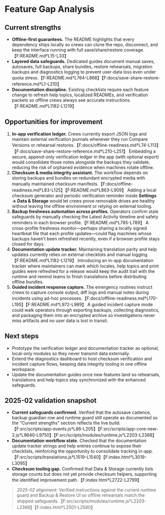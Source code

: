 # Feature Gap Analysis

## Current strengths
- **Offline-first guarantees.** The README highlights that every dependency ships locally so crews can clone the repo, disconnect, and keep the interface running with full save/share/restore coverage.【F:README.md†L15-L33】
- **Layered data safeguards.** Dedicated guides document manual saves, autosaves, full backups, share bundles, restore rehearsals, migration backups and diagnostics logging to prevent user-data loss even under quota stress.【F:README.md†L764-L868】【F:docs/save-share-restore-reference.md†L1-L210】
- **Documentation discipline.** Existing checklists require each feature change to refresh help topics, localized READMEs, and verification packets so offline crews always see accurate instructions.【F:README.md†L1182-L1219】

## Opportunities for improvement
1. **In-app verification ledger.** Crews currently export JSON logs and maintain external verification journals whenever they run Compare Versions or rehearsal restores.【F:docs/offline-readiness.md†L74-L113】【F:docs/save-share-restore-reference.md†L210-L251】 Embedding a secure, append-only verification ledger in the app (with optional export) would consolidate those notes alongside the backups they validate, reducing the risk of orphaned evidence when machines rotate offline.
2. **Checksum & media integrity assistant.** The workflow depends on storing backups and bundles on redundant encrypted media with manually maintained checksum manifests.【F:docs/offline-readiness.md†L83-L125】【F:README.md†L863-L909】 Adding a local checksum generator and periodic verification reminder inside **Settings → Data & Storage** would let crews prove removable drives are healthy without leaving the offline environment or relying on external tooling.
3. **Backup freshness automation across profiles.** Operators confirm stale safeguards by manually checking the Latest Activity timeline and safety reminders in each browser profile.【F:README.md†L785-L789】 A cross-profile freshness monitor—perhaps sharing a locally signed heartbeat file that each profile updates—could flag machines whose backups haven’t been refreshed recently, even if a browser profile stays closed for days.
4. **Documentation update tracker.** Maintaining translation parity and help updates currently relies on external checklists and manual logging.【F:README.md†L1182-L1219】 Introducing an in-app documentation tracker where maintainers can mark which locales, help topics and print guides were refreshed for a release would keep the audit trail with the runtime and remind teams to finish translations before distributing offline bundles.
5. **Guided incident response capture.** The emergency routines instruct crews to capture console output, diff logs and manual notes during incidents using ad-hoc processes.【F:docs/offline-readiness.md†L170-L195】【F:README.md†L972-L989】 A guided incident capture mode could walk operators through exporting backups, collecting diagnostics, and packaging them into an encrypted archive so investigations never miss artifacts and no user data is lost in transit.

## Next steps
- Prototype the verification ledger and documentation tracker as optional, local-only modules so they never transmit data externally.
- Extend the diagnostics dashboard to host checksum verification and incident capture flows, keeping data integrity tooling in one offline workspace.
- Update the documentation guides once new features land so rehearsals, translations and help topics stay synchronized with the enhanced safeguards.

## 2025-02 validation snapshot
- **Current safeguards confirmed.** Verified that the autosave cadence, backup guardian row and runtime
  guard still operate as documented so the “Current strengths” section reflects the live build.【F:src/scripts/app-events.js†L86-L205】【F:src/scripts/app-core-new-2.js†L9640-L9750】【F:src/scripts/modules/runtime.js†L2203-L2368】
- **Documentation workflow state.** Checked that the documentation update tracker strings and help
  entries continue to expose their checklists, reinforcing the opportunity to consolidate tracking
  in-app.【F:src/scripts/translations.js†L1519-L1540】【F:index.html†L3019-L3095】
- **Checksum tooling gap.** Confirmed that Data & Storage currently lists storage counts but does not yet
  provide checksum helpers, supporting the identified improvement path.【F:index.html†L2722-L2799】

> _2025-02 alignment:_ Verified instructions against the current runtime guard and Backup & Restore UI so offline rehearsals match the shipped safeguards.【F:src/scripts/modules/runtime.js†L2203-L2368】【F:index.html†L2501-L2560】

